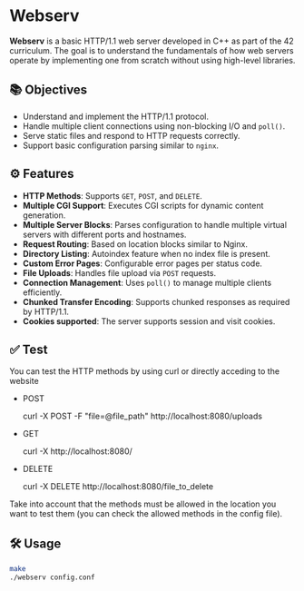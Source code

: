 # Webserv

**Webserv** is a basic HTTP/1.1 web server developed in C++ as part of the 42 curriculum. The goal is to understand the fundamentals of how web servers operate by implementing one from scratch without using high-level libraries.

## 📚 Objectives

- Understand and implement the HTTP/1.1 protocol.
- Handle multiple client connections using non-blocking I/O and `poll()`.
- Serve static files and respond to HTTP requests correctly.
- Support basic configuration parsing similar to `nginx`.

## ⚙️ Features

- **HTTP Methods**: Supports `GET`, `POST`, and `DELETE`.
- **Multiple CGI Support**: Executes CGI scripts for dynamic content generation.
- **Multiple Server Blocks**: Parses configuration to handle multiple virtual servers with different ports and hostnames.
- **Request Routing**: Based on location blocks similar to Nginx.
- **Directory Listing**: Autoindex feature when no index file is present.
- **Custom Error Pages**: Configurable error pages per status code.
- **File Uploads**: Handles file upload via `POST` requests.
- **Connection Management**: Uses `poll()` to manage multiple clients efficiently.
- **Chunked Transfer Encoding**: Supports chunked responses as required by HTTP/1.1.
- **Cookies supported**: The server supports session and visit cookies.

## ✅ Test
You can test the HTTP methods by using curl or directly acceding to the website
- POST

  curl -X POST -F "file=@file_path" http://localhost:8080/uploads
- GET

  curl -X http://localhost:8080/
- DELETE

  curl -X DELETE http://localhost:8080/file_to_delete

Take into account that the methods must be allowed in the location you want to test them (you can check the allowed methods in the config file).
## 🛠️ Usage

```bash
make
./webserv config.conf
